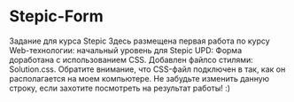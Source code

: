 # Stepic-Form
Задание для курса Stepic
Здесь размещена первая работа по курсу Web-технологии: начальный уровень для Stepic
UPD: Форма доработана с использованием CSS. Добавлен файлсо стилями: Solution.css.
Обратите внимание, что CSS-файл подключен в <head> так, как он располагается на моем компьютере. Не забудьте изменить данную строку, если захотите посмотреть на результат работы! :)
